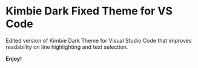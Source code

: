 # Kimbie Dark Fixed Theme for VS Code
Edited version of Kimbie Dark Theme for Visual Studio Code that improves readability on line highlighting and text selection.

**Enjoy!**